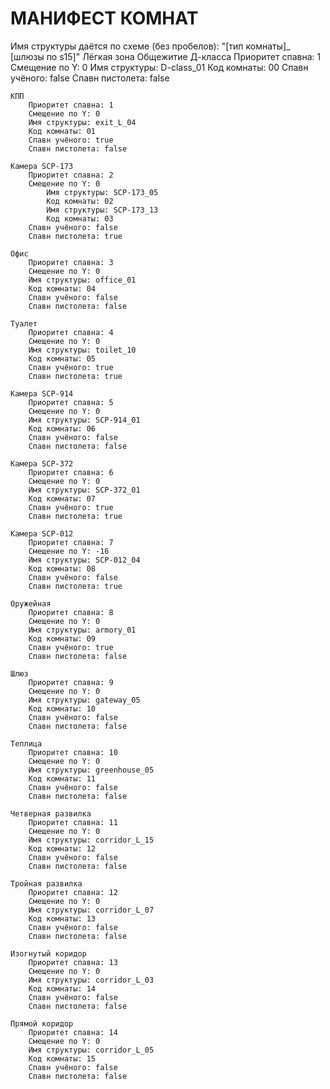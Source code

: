 # МАНИФЕСТ КОМНАТ
Имя структуры даётся по схеме (без пробелов): "[тип комнаты]_ [шлюзы по s15]"
Лёгкая зона
	Общежитие Д-класса
		Приоритет спавна: 1
		Смещение по Y: 0
		Имя структуры: D-class_01
		Код комнаты: 00
		Спавн учёного: false
		Спавн пистолета: false

	КПП
		Приоритет спавна: 1
		Смещение по Y: 0 
		Имя структуры: exit_L_04 
		Код комнаты: 01
		Спавн учёного: true
		Спавн пистолета: false

	Камера SCP-173 
		Приоритет спавна: 2
		Смещение по Y: 0
			Имя структуры: SCP-173_05
			Код комнаты: 02
			Имя структуры: SCP-173_13
			Код комнаты: 03
		Спавн учёного: false
		Спавн пистолета: true

	Офис
		Приоритет спавна: 3
		Смещение по Y: 0
		Имя структуры: office_01
		Код комнаты: 04
		Спавн учёного: false
		Спавн пистолета: false

	Туалет
		Приоритет спавна: 4
		Смещение по Y: 0
		Имя структуры: toilet_10
		Код комнаты: 05
		Спавн учёного: true
		Спавн пистолета: true

	Камера SCP-914
		Приоритет спавна: 5
		Смещение по Y: 0
		Имя структуры: SCP-914_01
		Код комнаты: 06
		Спавн учёного: false
		Спавн пистолета: false

	Камера SCP-372
		Приоритет спавна: 6
		Смещение по Y: 0
		Имя структуры: SCP-372_01
		Код комнаты: 07
		Спавн учёного: true
		Спавн пистолета: true

	Камера SCP-012
		Приоритет спавна: 7
		Смещение по Y: -16
		Имя структуры: SCP-012_04
		Код комнаты: 08
		Спавн учёного: false
		Спавн пистолета: true

	Оружейная 
		Приоритет спавна: 8
		Смещение по Y: 0 
		Имя структуры: armory_01
		Код комнаты: 09
		Спавн учёного: true
		Спавн пистолета: false

	Шлюз
		Приоритет спавна: 9
		Смещение по Y: 0 
		Имя структуры: gateway_05
		Код комнаты: 10
		Спавн учёного: false
		Спавн пистолета: false

	Теплица
		Приоритет спавна: 10
		Смещение по Y: 0 
		Имя структуры: greenhouse_05
		Код комнаты: 11
		Спавн учёного: false
		Спавн пистолета: false

	Четверная развилка
		Приоритет спавна: 11
		Смещение по Y: 0
		Имя структуры: corridor_L_15
		Код комнаты: 12
		Спавн учёного: false
		Спавн пистолета: false

	Тройная развилка
		Приоритет спавна: 12
		Смещение по Y: 0
		Имя структуры: corridor_L_07
		Код комнаты: 13
		Спавн учёного: false
		Спавн пистолета: false

	Изогнутый коридор
		Приоритет спавна: 13
		Смещение по Y: 0
		Имя структуры: corridor_L_03
		Код комнаты: 14
		Спавн учёного: false
		Спавн пистолета: false

	Прямой коридор
		Приоритет спавна: 14
		Смещение по Y: 0
		Имя структуры: corridor_L_05
		Код комнаты: 15
		Спавн учёного: false
		Спавн пистолета: false